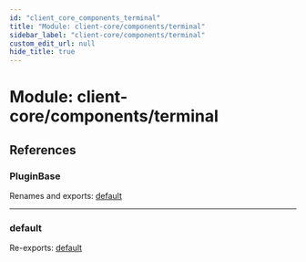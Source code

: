 ```yaml
---
id: "client_core_components_terminal"
title: "Module: client-core/components/terminal"
sidebar_label: "client-core/components/terminal"
custom_edit_url: null
hide_title: true
---
```


# Module: client-core/components/terminal

## References

### PluginBase

Renames and exports: [default](../classes/client_core_components_terminal_components_plugin.default.md)

___

### default

Re-exports: [default](../classes/client_core_components_terminal_components_terminal.default.md)
